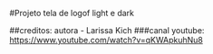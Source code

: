 #Projeto tela de logof light e dark

##creditos: autora - Larissa Kich
###canal youtube: https://www.youtube.com/watch?v=qKWApkuhNu8

